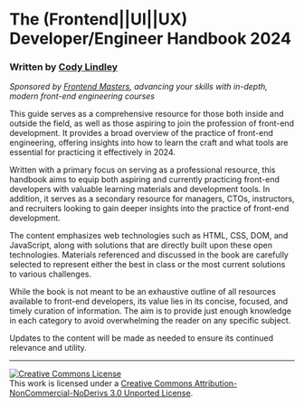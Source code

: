 # The (Frontend||UI||UX) Developer/Engineer Handbook 2024

### Written by [Cody Lindley](http://codylindley.com/)

_Sponsored by [Frontend Masters](https://frontendmasters.com/), advancing your skills with in-depth, modern front-end engineering courses_

This guide serves as a comprehensive resource for those both inside and outside the field, as well as those aspiring to join the profession of front-end development. It provides a broad overview of the practice of front-end engineering, offering insights into how to learn the craft and what tools are essential for practicing it effectively in 2024.

Written with a primary focus on serving as a professional resource, this handbook aims to equip both aspiring and currently practicing front-end developers with valuable learning materials and development tools. In addition, it serves as a secondary resource for managers, CTOs, instructors, and recruiters looking to gain deeper insights into the practice of front-end development.

The content emphasizes web technologies such as HTML, CSS, DOM, and JavaScript, along with solutions that are directly built upon these open technologies. Materials referenced and discussed in the book are carefully selected to represent either the best in class or the most current solutions to various challenges.

While the book is not meant to be an exhaustive outline of all resources available to front-end developers, its value lies in its concise, focused, and timely curation of information. The aim is to provide just enough knowledge in each category to avoid overwhelming the reader on any specific subject.

Updates to the content will be made as needed to ensure its continued relevance and utility.

---

<a rel="license" href="http://creativecommons.org/licenses/by-nc-nd/3.0/"><img alt="Creative Commons License" style="border-width:0" src="https://i.creativecommons.org/l/by-nc-nd/3.0/88x31.png" /></a><br />This work is licensed under a <a rel="license" href="http://creativecommons.org/licenses/by-nc-nd/3.0/">Creative Commons Attribution-NonCommercial-NoDerivs 3.0 Unported License</a>.
